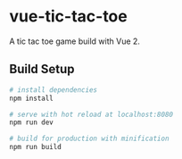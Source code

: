 # vue-tic-tac-toe

A tic tac toe game build with Vue 2.

## Build Setup

``` bash
# install dependencies
npm install

# serve with hot reload at localhost:8080
npm run dev

# build for production with minification
npm run build
```
